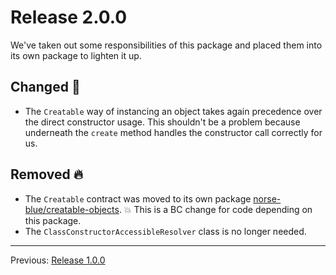 # Release 2.0.0

We've taken out some responsibilities of this package and placed them into its own package to lighten it up.

## Changed :slot_machine:

- The `Creatable` way of instancing an object takes again precedence over the direct constructor usage. This shouldn't be a problem because underneath the `create` method handles the constructor call correctly for us.

## Removed :fire:

- The `Creatable` contract was moved to its own package [norse-blue/creatable-objects](https://github.com/norse-blue/php-creatable-objects). :boom: This is a BC change for code depending on this package.
- The `ClassConstructorAccessibleResolver` class is no longer needed.

---
Previous: [Release 1.0.0](CHANGELOG-1.0.0.md)
